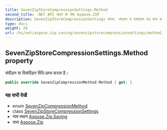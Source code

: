 ```yaml
---
title: SevenZipStoreCompressionSettings.Method
second_title: .NET API संदर्भ के लिए Aspose.ZIP
description: SevenZipStoreCompressionSettings संपत्त. संपड़न य वसंपड़न वध प्रप्त करत है
type: docs
weight: 20
url: /hi/net/aspose.zip.saving/sevenzipstorecompressionsettings/method/
---
```

## SevenZipStoreCompressionSettings.Method property

संपीड़न या विसंपीड़न विधि प्राप्त करता है।

```csharp
public override SevenZipCompressionMethod Method { get; }
```

### यह सभी देखें

* enum [SevenZipCompressionMethod](../../sevenzipcompressionmethod/)
* class [SevenZipStoreCompressionSettings](../)
* नाम स्थान [Aspose.Zip.Saving](../../sevenzipstorecompressionsettings/)
* सभा [Aspose.Zip](../../../)


